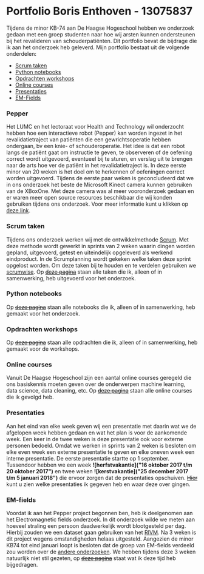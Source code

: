 Portfolio Boris Enthoven - 13075837
============================
Tijdens de minor KB-74 aan De Haagse Hogeschool hebben we onderzoek gedaan met een groep studenten naar hoe wij arsten kunnen ondersteunen bij het revalideren van schouderpatiënten. Dit portfolio bevat de bijdrage die ik aan het onderzoek heb geleverd. Mijn portfolio bestaat uit de volgende onderdelen:
* [Scrum taken](https://github.com/BorisEnthovenSchool/KB74PortfolioBoris/blob/master/README.md#scrum-taken)
* [Python notebooks](https://github.com/BorisEnthovenSchool/KB74PortfolioBoris/blob/master/README.md#python-notebooks)
* [Opdrachten workshops](https://github.com/BorisEnthovenSchool/KB74PortfolioBoris/blob/master/README.md#opdrachten-workshops)
* [Online courses](https://github.com/BorisEnthovenSchool/KB74PortfolioBoris/blob/master/README.md#online-courses)
* [Presentaties](https://github.com/BorisEnthovenSchool/KB74PortfolioBoris/blob/master/README.md#presentaties)
* [EM-Fields](https://github.com/BorisEnthovenSchool/KB74PortfolioBoris/blob/master/README.md#em-fields)


### Pepper
Het LUMC en het lectoraat voor Health and Technology wil onderzocht hebben hoe een interactieve robot (Pepper) kan worden ingezet in het revalidatietraject van patiënten die een gewrichtsoperatie hebben ondergaan, bv een knie- of schouderoperatie. Het idee is dat een robot langs de patiënt gaat om instructie te geven, te observeren of de oefening correct wordt uitgevoerd, eventueel bij te sturen, en verslag uit te brengen naar de arts hoe ver de patiënt in het revalidatietraject is. In deze eerste minor van 20 weken is het doel om te herkennen of oefeningen correct worden uitgevoerd. Tijdens de eerste paar weken is geconcludeerd dat we in ons onderzoek het beste de Microsoft Kinect camera kunnen gebruiken van de XBoxOne. Met deze camera was al meer vooronderzoek gedaan en er waren meer open source resources beschikbaar die wij konden gebruiken tijdens ons onderzoek. Voor meer informatie kunt u klikken op [deze link](https://kb74.github.io/pepper/).


### Scrum taken
Tijdens ons onderzoek werken wij met de ontwikkelmethode [Scrum](http://www.scrum.nl). Met deze methode wordt gewerkt in sprints van 2 weken waarin dingen worden gepland, uitgevoerd, getest en uiteindelijk opgeleverd als werkend eindproduct. In de Scrumplanning wordt gekeken welke taken deze sprint opgelost worden. Om deze taken bij te houden en te verdelen gebruiken we [scrumwise](www.scrumwise.com). Op ~~[deze pagina](https://github.com/BorisEnthovenSchool/KB74PortfolioBoris/blob/master/README.md#scrum-taken)~~ staan alle taken die ik, alleen of in samenwerking, heb uitgevoerd voor het onderzoek.


### Python notebooks
Op ~~[deze pagina](https://github.com/BorisEnthovenSchool/KB74PortfolioBoris/blob/master/README.md#python-notebooks)~~ staan alle notebooks die ik, alleen of in samenwerking, heb gemaakt voor het onderzoek.


### Opdrachten workshops
Op ~~[deze pagina](https://github.com/BorisEnthovenSchool/KB74PortfolioBoris/blob/master/README.md#opdrachten-workshops)~~ staan alle opdrachten die ik, alleen of in samenwerking, heb gemaakt voor de workshops.


### Online courses
Vanuit De Haagse Hogeschool zijn een aantal online courses geregeld die ons basiskennis moeten geven over de onderwerpen machine learning, data science, data cleaning, etc. Op ~~[deze pagina](https://github.com/BorisEnthovenSchool/KB74PortfolioBoris/blob/master/README.md#online-courses)~~ staan alle online courses die ik gevolgd heb.


### Presentaties
Aan het eind van elke week geven wij een presentatie met daarin wat we de afgelopen week hebben gedaan en wat het plan is voor de aankomende week. Een keer in de twee weken is deze presentatie ook voor externe personen bedoeld. Omdat we werken in sprints van 2 weken is besloten om elke even week een externe presentatie te geven en elke oneven week een interne presentatie. De eerste presentatie startte op 1 september. Tussendoor hebben we een week **![herfstvakantie]("16 oktober 2017 t/m 20 oktober 2017")** en twee weken **![kerstvakantie]("25 december 2017 t/m 5 januari 2018")** die ervoor zorgen dat de presentaties opschuiven. ~~[Hier](https://github.com/BorisEnthovenSchool/KB74PortfolioBoris/blob/master/README.md#online-courses)~~ kunt u zien welke presentaties ik gegeven heb en waar deze over gingen.

### EM-fields
Voordat ik aan het Pepper project begonnen ben, heb ik deelgenomen aan het Electromagnetic fields onderzoek. In dit onderzoek wilde we meten aan hoeveel straling een persoon daadwerkelijk wordt blootgesteld per dag. Hierbij zouden we een dataset gaan gebruiken van het [RIVM](http://www.rivm.nl/Onderwerpen/E/Elektromagnetische_Velden). Na 3 weken is dit project wegens omstandigheden helaas uitgesteld. Aangezien de minor KB74 tot eind januari loopt is besloten dat de groep van EM-fields verdeeld zou worden over de [andere onderzoeken](https://kb74.github.io/). We hebben tijdens deze 3 weken natuurlijk niet stil gezeten, op ~~[deze pagina](https://github.com/BorisEnthovenSchool/KB74PortfolioBoris/blob/master/README.md#em-fields)~~ staat wat ik deze tijd heb bijgedragen.
